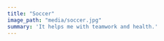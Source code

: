 ```yaml
---
title: "Soccer"
image_path: "media/soccer.jpg"
summary: 'It helps me with teamwork and health.'
---
```


